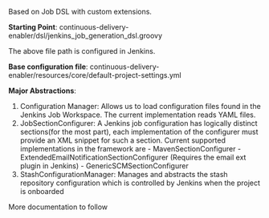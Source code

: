 Based on Job DSL with custom extensions.

**Starting Point**: continuous-delivery-enabler/dsl/jenkins_job_generation_dsl.groovy

The above file path is configured in Jenkins. 

**Base configuration file**: continuous-delivery-enabler/resources/core/default-project-settings.yml

**Major Abstractions**:
<ol>
<li>Configuration Manager: Allows us to load configuration files found in the Jenkins Job Workspace. The current implementation reads YAML files. 

<li>JobSectionConfigurer: A Jenkins job configuration has logically distinct sections(for the most part), each implementation of the configurer must provide an XML snippet for such a section. Current supported implementations in the framework are
       - MavenSectionConfigurer
       - ExtendedEmailNotificationSectionConfigurer (Requires the email ext plugin in Jenkins)
       - GenericSCMSectionConfigurer

<li>StashConfigurationManager: Manages and abstracts the stash repository configuration which is controlled by Jenkins when the project is onboarded

</ol>

More documentation to follow


